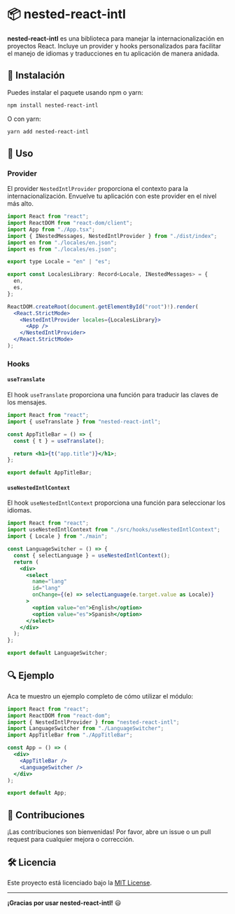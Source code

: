 # 📦 nested-react-intl

**nested-react-intl** es una biblioteca para manejar la internacionalización en proyectos React. Incluye un provider y hooks personalizados para facilitar el manejo de idiomas y traducciones en tu aplicación de manera anidada.

## 🚀 Instalación

Puedes instalar el paquete usando npm o yarn:

```bash
npm install nested-react-intl
```

O con yarn:

```bash
yarn add nested-react-intl
```

## 🔧 Uso

### Provider

El provider `NestedIntlProvider` proporciona el contexto para la internacionalización. Envuelve tu aplicación con este provider en el nivel más alto.

```jsx
import React from "react";
import ReactDOM from "react-dom/client";
import App from "./App.tsx";
import { INestedMessages, NestedIntlProvider } from "./dist/index";
import en from "./locales/en.json";
import es from "./locales/es.json";

export type Locale = "en" | "es";

export const LocalesLibrary: Record<Locale, INestedMessages> = {
  en,
  es,
};

ReactDOM.createRoot(document.getElementById("root")!).render(
  <React.StrictMode>
    <NestedIntlProvider locales={LocalesLibrary}>
      <App />
    </NestedIntlProvider>
  </React.StrictMode>
);
```

### Hooks

#### `useTranslate`

El hook `useTranslate` proporciona una función para traducir las claves de los mensajes.

```jsx
import React from "react";
import { useTranslate } from "nested-react-intl";

const AppTitleBar = () => {
  const { t } = useTranslate();

  return <h1>{t("app.title")}</h1>;
};

export default AppTitleBar;
```

#### `useNestedIntlContext`

El hook `useNestedIntlContext` proporciona una función para seleccionar los idiomas.

```jsx
import React from "react";
import useNestedIntlContext from "./src/hooks/useNestedIntlContext";
import { Locale } from "./main";

const LanguageSwitcher = () => {
  const { selectLanguage } = useNestedIntlContext();
  return (
    <div>
      <select
        name="lang"
        id="lang"
        onChange={(e) => selectLanguage(e.target.value as Locale)}
      >
        <option value="en">English</option>
        <option value="es">Spanish</option>
      </select>
    </div>
  );
};

export default LanguageSwitcher;
```

## 🔍 Ejemplo

Aca te muestro un ejemplo completo de cómo utilizar el módulo:

```jsx
import React from "react";
import ReactDOM from "react-dom";
import { NestedIntlProvider } from "nested-react-intl";
import LanguageSwitcher from "./LanguageSwitcher";
import AppTitleBar from "./AppTitleBar";

const App = () => (
  <div>
    <AppTitleBar />
    <LanguageSwitcher />
  </div>
);

export default App;
```

## 📝 Contribuciones

¡Las contribuciones son bienvenidas! Por favor, abre un issue o un pull request para cualquier mejora o corrección.

## 🛠️ Licencia

Este proyecto está licenciado bajo la [MIT License](LICENSE).

---

**¡Gracias por usar nested-react-intl!** 😃
